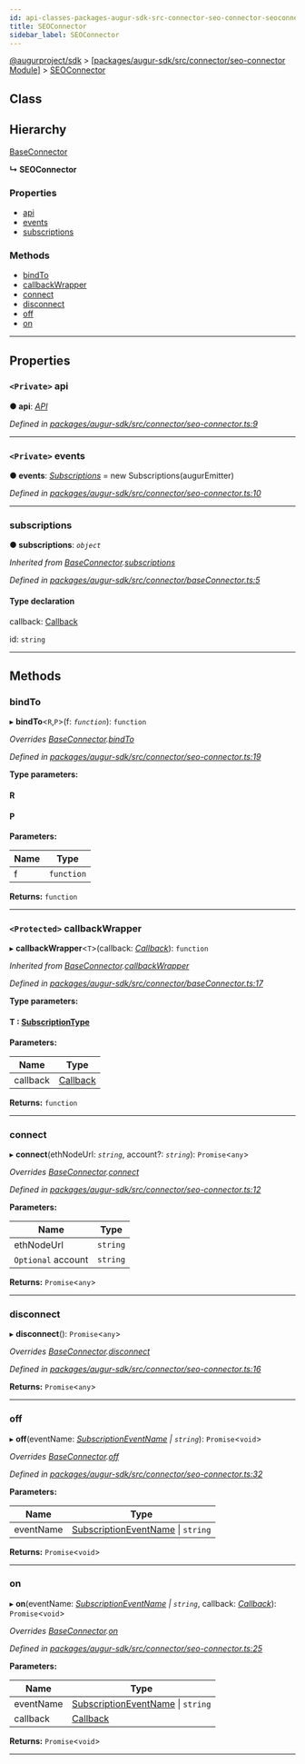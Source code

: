 ```yaml
---
id: api-classes-packages-augur-sdk-src-connector-seo-connector-seoconnector
title: SEOConnector
sidebar_label: SEOConnector
---
```


[@augurproject/sdk](api-readme.md) > [[packages/augur-sdk/src/connector/seo-connector Module]](api-modules-packages-augur-sdk-src-connector-seo-connector-module.md) > [SEOConnector](api-classes-packages-augur-sdk-src-connector-seo-connector-seoconnector.md)

## Class

## Hierarchy

 [BaseConnector](api-classes-packages-augur-sdk-src-connector-baseconnector-baseconnector.md)

**↳ SEOConnector**

### Properties

* [api](api-classes-packages-augur-sdk-src-connector-seo-connector-seoconnector.md#api)
* [events](api-classes-packages-augur-sdk-src-connector-seo-connector-seoconnector.md#events)
* [subscriptions](api-classes-packages-augur-sdk-src-connector-seo-connector-seoconnector.md#subscriptions)

### Methods

* [bindTo](api-classes-packages-augur-sdk-src-connector-seo-connector-seoconnector.md#bindto)
* [callbackWrapper](api-classes-packages-augur-sdk-src-connector-seo-connector-seoconnector.md#callbackwrapper)
* [connect](api-classes-packages-augur-sdk-src-connector-seo-connector-seoconnector.md#connect)
* [disconnect](api-classes-packages-augur-sdk-src-connector-seo-connector-seoconnector.md#disconnect)
* [off](api-classes-packages-augur-sdk-src-connector-seo-connector-seoconnector.md#off)
* [on](api-classes-packages-augur-sdk-src-connector-seo-connector-seoconnector.md#on)

---

## Properties

<a id="api"></a>

### `<Private>` api

**● api**: *[API](api-classes-packages-augur-sdk-src-state-getter-api-api.md)*

*Defined in [packages/augur-sdk/src/connector/seo-connector.ts:9](https://github.com/AugurProject/augur/blob/bae2172ca0/packages/augur-sdk/src/connector/seo-connector.ts#L9)*

___
<a id="events"></a>

### `<Private>` events

**● events**: *[Subscriptions](api-classes-packages-augur-sdk-src-subscriptions-subscriptions.md)* =  new Subscriptions(augurEmitter)

*Defined in [packages/augur-sdk/src/connector/seo-connector.ts:10](https://github.com/AugurProject/augur/blob/bae2172ca0/packages/augur-sdk/src/connector/seo-connector.ts#L10)*

___
<a id="subscriptions"></a>

###  subscriptions

**● subscriptions**: *`object`*

*Inherited from [BaseConnector](api-classes-packages-augur-sdk-src-connector-baseconnector-baseconnector.md).[subscriptions](api-classes-packages-augur-sdk-src-connector-baseconnector-baseconnector.md#subscriptions)*

*Defined in [packages/augur-sdk/src/connector/baseConnector.ts:5](https://github.com/AugurProject/augur/blob/bae2172ca0/packages/augur-sdk/src/connector/baseConnector.ts#L5)*

#### Type declaration

[event: `string`]: `object`

 callback: [Callback](api-modules-packages-augur-sdk-src-events-module.md#callback)

 id: `string`

___

## Methods

<a id="bindto"></a>

###  bindTo

▸ **bindTo**<`R`,`P`>(f: *`function`*): `function`

*Overrides [BaseConnector](api-classes-packages-augur-sdk-src-connector-baseconnector-baseconnector.md).[bindTo](api-classes-packages-augur-sdk-src-connector-baseconnector-baseconnector.md#bindto)*

*Defined in [packages/augur-sdk/src/connector/seo-connector.ts:19](https://github.com/AugurProject/augur/blob/bae2172ca0/packages/augur-sdk/src/connector/seo-connector.ts#L19)*

**Type parameters:**

#### R 
#### P 
**Parameters:**

| Name | Type |
| ------ | ------ |
| f | `function` |

**Returns:** `function`

___
<a id="callbackwrapper"></a>

### `<Protected>` callbackWrapper

▸ **callbackWrapper**<`T`>(callback: *[Callback](api-modules-packages-augur-sdk-src-events-module.md#callback)*): `function`

*Inherited from [BaseConnector](api-classes-packages-augur-sdk-src-connector-baseconnector-baseconnector.md).[callbackWrapper](api-classes-packages-augur-sdk-src-connector-baseconnector-baseconnector.md#callbackwrapper)*

*Defined in [packages/augur-sdk/src/connector/baseConnector.ts:17](https://github.com/AugurProject/augur/blob/bae2172ca0/packages/augur-sdk/src/connector/baseConnector.ts#L17)*

**Type parameters:**

#### T :  [SubscriptionType](api-modules-packages-augur-sdk-src-event-handlers-module.md#subscriptiontype)
**Parameters:**

| Name | Type |
| ------ | ------ |
| callback | [Callback](api-modules-packages-augur-sdk-src-events-module.md#callback) |

**Returns:** `function`

___
<a id="connect"></a>

###  connect

▸ **connect**(ethNodeUrl: *`string`*, account?: *`string`*): `Promise`<`any`>

*Overrides [BaseConnector](api-classes-packages-augur-sdk-src-connector-baseconnector-baseconnector.md).[connect](api-classes-packages-augur-sdk-src-connector-baseconnector-baseconnector.md#connect)*

*Defined in [packages/augur-sdk/src/connector/seo-connector.ts:12](https://github.com/AugurProject/augur/blob/bae2172ca0/packages/augur-sdk/src/connector/seo-connector.ts#L12)*

**Parameters:**

| Name | Type |
| ------ | ------ |
| ethNodeUrl | `string` |
| `Optional` account | `string` |

**Returns:** `Promise`<`any`>

___
<a id="disconnect"></a>

###  disconnect

▸ **disconnect**(): `Promise`<`any`>

*Overrides [BaseConnector](api-classes-packages-augur-sdk-src-connector-baseconnector-baseconnector.md).[disconnect](api-classes-packages-augur-sdk-src-connector-baseconnector-baseconnector.md#disconnect)*

*Defined in [packages/augur-sdk/src/connector/seo-connector.ts:16](https://github.com/AugurProject/augur/blob/bae2172ca0/packages/augur-sdk/src/connector/seo-connector.ts#L16)*

**Returns:** `Promise`<`any`>

___
<a id="off"></a>

###  off

▸ **off**(eventName: *[SubscriptionEventName](api-enums-packages-augur-sdk-src-constants-subscriptioneventname.md) \| `string`*): `Promise`<`void`>

*Overrides [BaseConnector](api-classes-packages-augur-sdk-src-connector-baseconnector-baseconnector.md).[off](api-classes-packages-augur-sdk-src-connector-baseconnector-baseconnector.md#off)*

*Defined in [packages/augur-sdk/src/connector/seo-connector.ts:32](https://github.com/AugurProject/augur/blob/bae2172ca0/packages/augur-sdk/src/connector/seo-connector.ts#L32)*

**Parameters:**

| Name | Type |
| ------ | ------ |
| eventName | [SubscriptionEventName](api-enums-packages-augur-sdk-src-constants-subscriptioneventname.md) \| `string` |

**Returns:** `Promise`<`void`>

___
<a id="on"></a>

###  on

▸ **on**(eventName: *[SubscriptionEventName](api-enums-packages-augur-sdk-src-constants-subscriptioneventname.md) \| `string`*, callback: *[Callback](api-modules-packages-augur-sdk-src-events-module.md#callback)*): `Promise`<`void`>

*Overrides [BaseConnector](api-classes-packages-augur-sdk-src-connector-baseconnector-baseconnector.md).[on](api-classes-packages-augur-sdk-src-connector-baseconnector-baseconnector.md#on)*

*Defined in [packages/augur-sdk/src/connector/seo-connector.ts:25](https://github.com/AugurProject/augur/blob/bae2172ca0/packages/augur-sdk/src/connector/seo-connector.ts#L25)*

**Parameters:**

| Name | Type |
| ------ | ------ |
| eventName | [SubscriptionEventName](api-enums-packages-augur-sdk-src-constants-subscriptioneventname.md) \| `string` |
| callback | [Callback](api-modules-packages-augur-sdk-src-events-module.md#callback) |

**Returns:** `Promise`<`void`>

___


